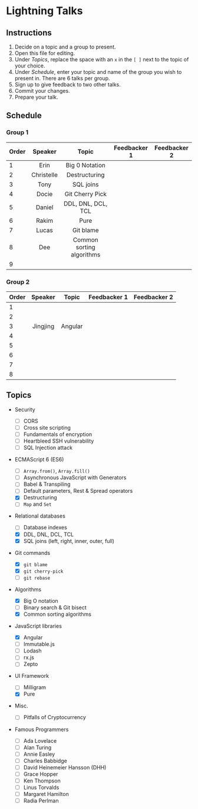# Lightning Talks

## Instructions

1. Decide on a topic and a group to present.
1. Open this file for editing.
1. Under _Topics_, replace the space with an `x` in the `[ ]` next to the topic of your choice.
1. Under _Schedule_, enter your topic and name of the group you wish to present in. There are 6 talks per group.
1. Sign up to give feedback to two other talks.
1. Commit your changes.
1. Prepare your talk.

## Schedule

### Group 1

| Order |  Speaker   |       Topic             | Feedbacker 1 | Feedbacker 2 |
| ----- | :--------: | :---------------------: | :----------: | :----------: |
| 1     |    Erin    |   Big 0 Notation        |              |              |
| 2     | Christelle |   Destructuring         |              |              |
| 3     |    Tony    |     SQL joins           |              |              |
| 4     |   Docie    |  Git Cherry Pick        |              |              |
| 5     |   Daniel   | DDL, DNL, DCL, TCL      |              |              |
| 6     |   Rakim    |        Pure             |              |              |
| 7     |   Lucas    |     Git blame           |              |              |
| 8     |    Dee     |Common sorting algorithms|              |              |
| 9     |            |                         |              |              |

### Group 2

| Order | Speaker | Topic | Feedbacker 1 | Feedbacker 2 |
| ----- | :-----: | :---: | :----------: | :----------: |
| 1     |         |       |              |              |
| 2     |         |       |              |              |
| 3     |Jingjing |Angular|              |              |
| 4     |         |       |              |              |
| 5     |         |       |              |              |
| 6     |         |       |              |              |
| 7     |         |       |              |              |
| 8     |         |       |              |              |

## Topics

- Security

  - [ ] CORS
  - [ ] Cross site scripting
  - [ ] Fundamentals of encryption
  - [ ] Heartbleed SSH vulnerability
  - [ ] SQL Injection attack

- ECMAScript 6 (ES6)

  - [ ] `Array.from()`, `Array.fill()`
  - [ ] Asynchronous JavaScript with Generators
  - [ ] Babel & Transpiling
  - [ ] Default parameters, Rest & Spread operators
  - [x] Destructuring
  - [ ] `Map` and `Set`

- Relational databases

  - [ ] Database indexes
  - [x] DDL, DNL, DCL, TCL
  - [x] SQL joins (left, right, inner, outer, full)

- Git commands

  - [x] `git blame`
  - [x] `git cherry-pick`
  - [ ] `git rebase`

- Algorithms

  - [x] Big O notation
  - [ ] Binary search & Git bisect
  - [x] Common sorting algorithms

- JavaScript libraries

  - [x] Angular
  - [ ] Immutable.js
  - [ ] Lodash
  - [ ] rx.js
  - [ ] Zepto

- UI Framework

  - [ ] Milligram
  - [x] Pure

- Misc.

  - [ ] Pitfalls of Cryptocurrency

- Famous Programmers

  - [ ] Ada Lovelace
  - [ ] Alan Turing
  - [ ] Annie Easley
  - [ ] Charles Babbidge
  - [ ] David Heinemeier Hansson (DHH)
  - [ ] Grace Hopper
  - [ ] Ken Thompson
  - [ ] Linus Torvalds
  - [ ] Margaret Hamilton
  - [ ] Radia Perlman
